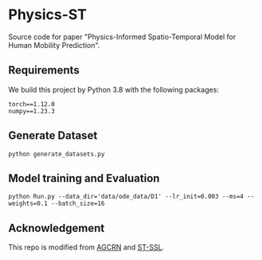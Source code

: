 # Physics-ST
Source code for paper "Physics-Informed Spatio-Temporal Model for Human Mobility Prediction".
## Requirements
We build this project by Python 3.8 with the following packages:

```
torch==1.12.0
numpy==1.23.3
```
## Generate Dataset
```
python generate_datasets.py
```
## Model training and Evaluation
```
python Run.py --data_dir='data/ode_data/D1' --lr_init=0.003 --ms=4 --weights=0.1 --batch_size=16
```
## Acknowledgement
This repo is modified from [AGCRN](https://github.com/LeiBAI/AGCRN) and [ST-SSL](https://github.com/Echo-Ji/ST-SSL).
